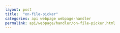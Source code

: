 ```yaml
---
layout: post
title:  "on-file-picker"
categories: api webpage webpage-handler
permalink: api/webpage/handler/on-file-picker.html
---
```

